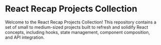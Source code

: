 # React Recap Projects Collection 
Welcome to the React Recap Projects Collection! This repository contains a set of small to medium-sized projects built to refresh and solidify React concepts, including hooks, state management, component composition, and API integration.
